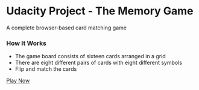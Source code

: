 # Udacity Project - The Memory Game

A complete browser-based card matching game

### How It Works
- The game board consists of sixteen cards arranged in a grid
- There are eight different pairs of cards with eight different symbols
- Flip and match the cards

[Play Now](https://chetan-z.github.io/The-Memory-Game-Project/)